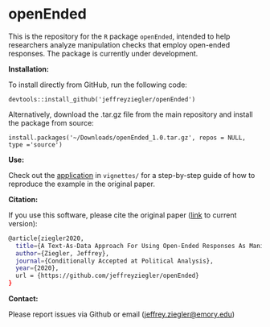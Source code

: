 # openEnded

This is the repository for the ``R`` package ``openEnded``, intended to help researchers analyze manipulation checks that employ open-ended responses. The package is currently under development.

**Installation:**

To install directly from GitHub, run the following code:

``devtools::install_github('jeffreyziegler/openEnded')``

Alternatively, download the .tar.gz file from the main repository and install the package from source:

``install.packages('~/Downloads/openEnded_1.0.tar.gz', repos = NULL, type ='source')``

**Use:**

Check out the <a href="https://github.com/jeffreyziegler/openEnded/blob/master/vignettes/example_application.pdf" target="_blank"> application</a> in ``vignettes/`` for a step-by-step guide of how to reproduce the example in the original paper.

**Citation:**

If you use this software, please cite the original paper (<a href="https://osf.io/preprints/socarxiv/ztgpm " target="_blank">link</a> to current version):

```bash
@article{ziegler2020,
  title={A Text-As-Data Approach For Using Open-Ended Responses As Manipulation Checks},
  author={Ziegler, Jeffrey},
  journal={Conditionally Accepted at Political Analysis},
  year={2020},  
  url = {https://github.com/jeffreyziegler/openEnded}
}
```
**Contact:**

Please report issues via Github or email (jeffrey.ziegler@emory.edu)
